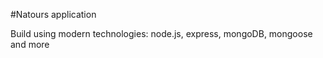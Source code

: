 #Natours application

Build using modern technologies: node.js, express, mongoDB, mongoose and more

